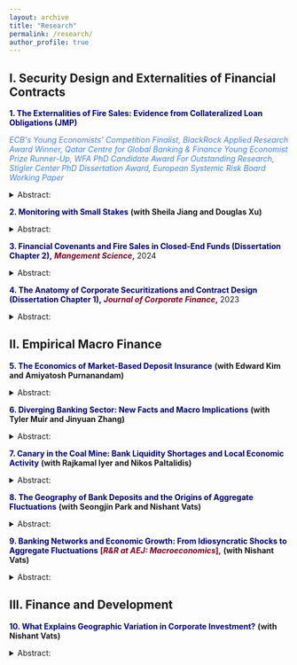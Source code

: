```yaml
---
layout: archive
title: "Research"
permalink: /research/
author_profile: true
---
```


## I. Security Design and Externalities of Financial Contracts

<a href="https://papers.ssrn.com/sol3/papers.cfm?abstract_id=3735645" style="color:rgb(0, 0, 128); text-decoration: none;">**1. The Externalities of Fire Sales: Evidence from Collateralized Loan Obligations (JMP)** </a>

<a href="https://www.ecb.europa.eu/pub/conferences/ecbforum/previous_fora/2021/html/YE_competition_2021.en.html" style="color:rgb(64, 128, 255); text-decoration: none;">*ECB's Young Economists' Competition Finalist,* </a> <a href="https://www.blackrock.com/corporate/applied-research-award/prior-program-winners" style="color:rgb(64, 128, 255); text-decoration: none;">*BlackRock Applied Research Award Winner,* </a> <a href="https://www.kcl.ac.uk/news/young-economist-prize-competition" style="color:rgb(64, 128, 255); text-decoration: none;">*Qatar Centre for Global Banking & Finance Young Economist Prize Runner-Up,* </a> <a href="https://westernfinance.org/wp-content/uploads/2021.links_.pdf" style="color:rgb(64, 128, 255); text-decoration: none;">*WFA PhD Candidate Award For Outstanding Research,* </a> <a href="https://www.chicagobooth.edu/research/stigler/research/phd-dissertation-award" style="color:rgb(64, 128, 255); text-decoration: none;">*Stigler Center PhD Dissertation Award,* </a> <a href="https://www.esrb.europa.eu/pub/pdf/wp/esrb.wp.141.en.pdf?a4df56ef10c1106af985488bee9b0435" style="color:rgb(64, 128, 255);text-decoration: none;">*European Systemic Risk Board Working Paper* </a>

<details>
<summary>Abstract:</summary>
This paper uses an exogenous industry shock to demonstrate that covenants in debt markets cause spillovers and trigger liquidations of unrelated loans in loan portfolios. Specifically, I show that following a negative shock to the oil and gas (O&G) industry, collateralized loan obligations (CLOs) with exposure to O&G loans are pushed closer to their covenant thresholds and sell non-O&G loans in the secondary market to alleviate these constraints. These sales exert price pressure on the securities of non-O&G firms, creating market dislocations. The erosion in the liquidity positions of exposed firms also spills over into real economic activity. Hence, liquidations originating from covenants may exacerbate credit crunches, by propagating shocks through capital markets.
</details>

<a href="https://papers.ssrn.com/sol3/papers.cfm?abstract_id=4271851" style="color:rgb(0, 0, 128); text-decoration: none;">**2. Monitoring with Small Stakes** </a> **(with Sheila Jiang and Douglas Xu)**
<details>
<summary>Abstract:</summary>

This paper proposes a mechanism to address the issue of "monitoring with small stakes" in syndicated lending. We identify two sources that incentivize creditor monitoring: skin-in-the-game and rent extraction from renegotiation. Renegotiation-based rent extraction serves a substitute to banks' loan stake for monitoring incentives, facilitating institutional investors’ participation in syndicated lending. We use the passage of a tax policy that exogenously reduced renegotiation frictions to identify this channel. Our findings suggests that a less frictional renegotiation environment leads to more diligent monitoring, smaller bank shares in new loans and improved borrower performance, particularly in pre-existing deals with lower bank skin-in-the-game. 
          </details>

<a href="https://papers.ssrn.com/sol3/papers.cfm?abstract_id=3595416" style="color:rgb(0, 0, 128); text-decoration: none;">**3. Financial Covenants and Fire Sales in Closed-End Funds (Dissertation Chapter 2),**</a> <a href="https://pubsonline.informs.org/doi/pdf/10.1287/mnsc.2023.4708" style="color:rgb(128, 0, 32); text-decoration: none;">**_Mangement Science_,**</a> 2024
<details>
<summary>Abstract:</summary>

Closed-end funds are thought to have negligible fire sale risk as they have stable funding. However, I show that embedded covenants can generate price pressure in collateralized loan obligation (CLO) funds, even though such funds are closed end. Loans held by constrained CLOs report significantly lower cumulative returns than loans held by unconstrained CLOs. This can be explained by contractual arbitrage, a practice by which CLOs exploit loopholes in the design of covenants to mechanically loosen their covenants and avoid covenant breaches. Covenant breaches are associated with significant pecuniary and non-pecuniary costs, affecting CLO compensation, reputation and career prospects. I show that when covenants breaches are imminent, managers fire sell distressed loans. Hence, I demonstrate a channel by which closed-end funds can also create fire sale risk, akin to their open-end counterparts.
          </details>

<a href="https://papers.ssrn.com/sol3/papers.cfm?abstract_id=3740092" style="color:rgb(0, 0, 128); text-decoration: none;">**4. The Anatomy of Corporate Securitizations and Contract Design (Dissertation Chapter 1),** <a href="https://www.sciencedirect.com/science/article/pii/S0929119922000384" style="color:rgb(128, 0, 32); text-decoration: none;">**_Journal of Corporate Finance_,**</a> 2023
<details>
<summary>Abstract:</summary>

 Collateralized loan obligations (CLOs), intermediaries situated between investors and traditional banks, play an increasingly central role in the provision of credit to constrained corporations, holding as much as 75% of all new institutional leveraged loans. Despite their ascendancy in the risky corporate credit market, there has been little academic research on the CLO market. This paper provides a comprehensive overview of the design and structure of the CLO market, describing the general macroeconomic milieu that has facilitated the rapid growth of the market, the mechanics therein, as well as recent risks that have emerged. Understanding the anatomy and dynamics of CLOs is paramount for developing insights into the role of non-bank financial intermediaries in financial markets.
          </details>


## II. Empirical Macro Finance

<a href="https://papers.ssrn.com/sol3/papers.cfm?abstract_id=4813996" style="color:rgb(0, 0, 128); text-decoration: none;">**5. The Economics of Market-Based Deposit Insurance** </a> **(with Edward Kim and Amiyatosh Purnanandam)**
<details>
<summary>Abstract:</summary>
We examine the financial stability implications of deposit insurance using a recent financial innovation: reciprocal deposits. Banks can significantly increase deposit insurance coverage through the reciprocal deposit network, where they break up large deposits and place them with other banks in an offsetting manner. With almost $450 billion in outstanding contracts under this arrangement, reciprocal deposits have become an important source of funding for the U.S. banking sector. Using network presence as an instrument, we show that enhanced insurance coverage allowed banks to retain deposits following the 2023 banking crisis. Network banks pay lower interest rates on their deposits, indicating depositors’ willingness to accept lower rates for higher insurance access. Enhanced coverage also has implications for competition and bank risk-taking; we find evidence that network banks grow larger and increase their exposure to interest rate risk.
          </details>

<a href="https://papers.ssrn.com/sol3/papers.cfm?abstract_id=4798818" style="color:rgb(0, 0, 128); text-decoration: none;">**6. Diverging Banking Sector: New Facts and Macro Implications** </a> **(with Tyler Muir and Jinyuan Zhang)**
<details>
<summary>Abstract:</summary>
We document the emergence of two distinct types of banks over the past decade: highrate banks, which align deposit rates with market interest rates, hold shorter-term assets, and primarily earn lending spreads by taking more credit risk through personal and business loans; and low-rate banks, which offer interest-insensitive, low deposit rates, hold a larger proportion of long-term securities (e.g., MBS), and make fewer loans. This divergence in the banking sector leads to a significant shift of deposits towards high-rate banks as interest rates rise, thereby reducing the sector’s overall capacity for maturity transformation and increasing its exposure to credit risk, particularly through personal loans. Our evidence suggest that technological advancements in banking spurred the divergence: high rate banks operate primarily online and attract less sticky depositors. In response, low rate banks lower rates through the retention of relatively stickier depositors.
          </details>
          
<a href="https://papers.ssrn.com/sol3/papers.cfm?abstract_id=4247519" style="color:rgb(0, 0, 128); text-decoration: none;">**7. Canary in the Coal Mine: Bank Liquidity Shortages and Local Economic Activity** </a> **(with Rajkamal Iyer and Nikos Paltalidis)**
<details>
<summary>Abstract:</summary>
This paper investigates the relation between bank liquidity and local economic activity. We find that an increase in deposit rates offered by banks within a geographic region is associated with contractions in economic activity. As a region heads to an economic downturn, deposit growth slows down, prompting banks to increase deposit rates to support their balance sheet. This increase in deposit rates reflects the liquidity squeeze experienced by banks due to deteriorating economic conditions, which in turn serves as an indicator of an impending economic contraction.
          </details>

<a href="https://papers.ssrn.com/sol3/papers.cfm?abstract_id=3883605" style="color:rgb(0, 0, 128); text-decoration: none;">**8. The Geography of Bank Deposits and the Origins of Aggregate Fluctuations** </a> **(with Seongjin Park and Nishant Vats)**
<details>
<summary>Abstract:</summary>
What are the aggregate effects of deposit shocks? Using the granular-instrumental-variable methodology, we identify the deposit elasticity of economic growth as 0.87 and the money multiplier as 1.18. We construct deposit shocks by combining a new fact regarding the within-bank geographic concentration of deposits -- 30% of deposits are concentrated in a single county -- with local natural disasters. Large natural disasters in deposit-concentrated areas negatively affect bank deposits and amplify through bank internal capital markets. These shocks can explain 3.30% of the variation in economic growth. Lender and borrower-side frictions are critical for the aggregation of local shocks.
          </details>

<a href="https://papers.ssrn.com/sol3/papers.cfm?abstract_id=3556299" style="color:rgb(0, 0, 128); text-decoration: none;">**9. Banking Networks and Economic Growth: From Idiosyncratic Shocks to Aggregate Fluctuations**</a> <a href="https://www.aeaweb.org/journals/mac" style="color:rgb(128, 0, 32); text-decoration: none;">**[_R&R at AEJ: Macroeconomics_],**</a> **(with Nishant Vats)**
<details>
<summary>Abstract:</summary>
This paper explores the transmission of non-capital shocks through banking networks. We construct non-capital (idiosyncratic) shocks, using labor productivity shocks to large firms. We document a change in the relationship between foreign idiosyncratic shocks and domestic economic growth between 1978 and 2000. Contemporaneous changes in banking integration drive this phenomenon as geographically diversified banks divert funds away from economies experiencing negative shocks towards other unaffected economies. Our granular-IV estimates suggest that a 1% increase in bank loan supply is associated with a 0.05-0.26 pp increase in economic growth. Lastly, this can potentially explain the Great Moderation.
          </details>

## III. Finance and Development

<a href="https://papers.ssrn.com/sol3/papers.cfm?abstract_id=3851008" style="color:rgb(0, 0, 128); text-decoration: none;">**10. What Explains Geographic Variation in Corporate Investment?** </a> **(with Nishant Vats)**
<details>
<summary>Abstract:</summary>
We show that history can explain the geographic concentration of investment over and above traditional agglomerative forces, geography, and expectations. We use spatial variation in direct and indirect British rule to identify differences in historical circumstances. Using this within-country variation in historical circumstances, combined with a local identification approach and instrumental variable strategy, we explain the spatial differences in investment. Differences in historical origins can explain 13% of total geographic variation in investment. Moreover, investment is 8-10% lower in direct ruled areas. Our results indicate that history can have long-run consequences through its effect on economic organizations and state capacity.
          </details>

